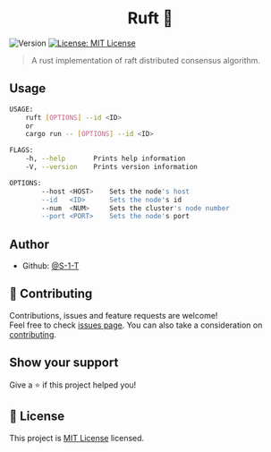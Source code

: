 <h1 align="center">Ruft 🦀️</h1>
<p>
  <img alt="Version" src="https://img.shields.io/badge/version-0.1.0-blue.svg?cacheSeconds=2592000" />
  <a href="https://github.com/S-1-T/Ruft/blob/master/LICENSE" target="_blank">
    <img alt="License: MIT License" src="https://img.shields.io/badge/License-MIT License-yellow.svg" />
  </a>
</p>

> A rust implementation of raft distributed consensus algorithm.

## Usage

```sh
USAGE:
    ruft [OPTIONS] --id <ID>
    or
    cargo run -- [OPTIONS] --id <ID>

FLAGS:
    -h, --help       Prints help information
    -V, --version    Prints version information

OPTIONS:
        --host <HOST>    Sets the node's host
        --id   <ID>      Sets the node's id
        --num  <NUM>     Sets the cluster's node number
        --port <PORT>    Sets the node's port
```

## Author

* Github: [@S-1-T](https://github.com/S-1-T)

## 🤝 Contributing

Contributions, issues and feature requests are welcome!<br />Feel free to check [issues page](https://github.com/S-1-T/Ruft/issues). You can also take a consideration on [contributing](https://github.com/S-1-T/Ruft/pulls).

## Show your support

Give a ⭐️ if this project helped you!

## 📝 License

This project is [MIT License](https://github.com/S-1-T/Ruft/blob/master/LICENSE) licensed.
